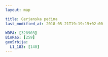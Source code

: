 ```yaml
---
layout: map

title: Cerjanska pećina
last_modified_at: 2018-05-21T19:19:15+02:00

WDPA: [328903]
BioRaS: [259]
geoSrbija:
  L1_183: [140]
---
```

